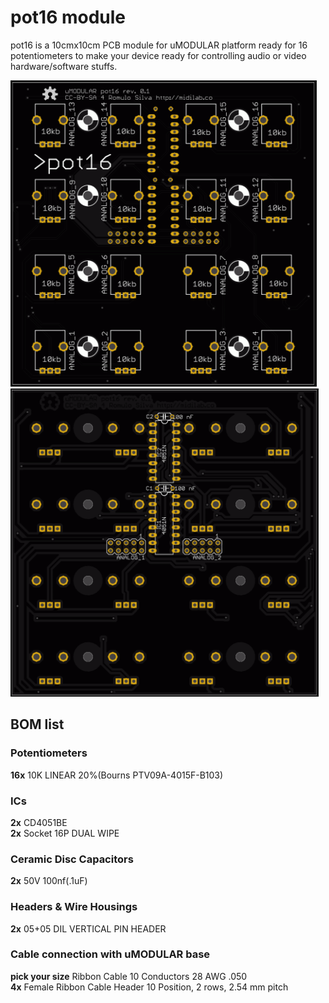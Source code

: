 # pot16 module

pot16 is a 10cmx10cm PCB module for uMODULAR platform ready for 16 potentiometers to make your device ready for controlling audio or video hardware/software stuffs.

![Image of uMODULAR pot16 pcb top view](https://raw.githubusercontent.com/midilab/uMODULAR/master/v1/pot16/umodular_pot16_top.png)
![Image of uMODULAR pot16 pcb bottom view](https://raw.githubusercontent.com/midilab/uMODULAR/master/v1/pot16/umodular_pot16_bottom.png)

## BOM list

### Potentiometers
**16x** 10K LINEAR 20%(Bourns PTV09A-4015F-B103) <br />

### ICs
**2x** CD4051BE <br />
**2x** Socket 16P DUAL WIPE <br />

### Ceramic Disc Capacitors
**2x** 50V 100nf(.1uF) <br />

### Headers & Wire Housings
**2x** 05+05 DIL VERTICAL PIN HEADER <br />

### Cable connection with uMODULAR base
**pick your size** Ribbon Cable 10 Conductors 28 AWG .050 <br />
**4x** Female Ribbon Cable Header 10 Position, 2 rows, 2.54 mm pitch <br />

